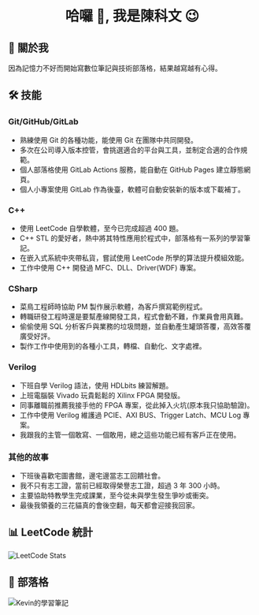 <!---
kevinchen850913/kevinchen850913 is a ✨ special ✨ repository because its `README.md` (this file) appears on your GitHub profile.
You can click the Preview link to take a look at your changes.
--->
<h1 align="center">哈囉 👋, 我是陳科文 😉 </h1>

## 🚀 關於我
因為記憶力不好而開始寫數位筆記與技術部落格，結果越寫越有心得。

## 🛠 技能
### Git/GitHub/GitLab
- 熟練使用 Git 的各種功能，能使用 Git 在團隊中共同開發。
- 多次在公司導入版本控管，會挑選適合的平台與工具，並制定合適的合作規範。
- 個人部落格使用 GitLab Actions 服務，能自動在 GitHub Pages 建立靜態網頁。
- 個人小專案使用 GitLab 作為後臺，軟體可自動安裝新的版本或下載補丁。

### C++
- 使用 LeetCode 自學軟體，至今已完成超過 400 題。
- C++ STL 的愛好者，熱中將其特性應用於程式中，部落格有一系列的學習筆記。
- 在嵌入式系統中夾帶私貨，嘗試使用 LeetCode 所學的算法提升模組效能。
- 工作中使用 C++ 開發過 MFC、DLL、Driver(WDF) 專案。

### CSharp
- 菜鳥工程師時協助 PM 製作展示軟體，為客戶撰寫範例程式。
- 轉職研發工程時還是要幫產線開發工具，程式會動不難，作業員會用真難。
- 偷偷使用 SQL 分析客戶與業務的垃圾問題，並自動產生罐頭答覆，高效答覆廣受好評。
- 製作工作中使用到的各種小工具，轉檔、自動化、文字處裡。

### Verilog
- 下班自學 Verilog 語法，使用 HDLbits 練習解題。
- 上班電腦裝 Vivado 玩貴鬆鬆的 Xilinx FPGA 開發版。
- 同事離職前推薦我接手他的 FPGA 專案，從此掉入火坑(原本我只協助驗證)。
- 工作中使用 Verilog 維護過 PCIE、AXI BUS、Trigger Latch、MCU Log 專案。
- 我跟我的主管一個敢寫、一個敢用，總之這些功能已經有客戶正在使用。

### 其他的故事
- 下班後喜歡宅圖書館，邊宅邊當志工回饋社會。
- 我不只有志工證，當前已經取得榮譽志工證，超過 3 年 300 小時。
- 主要協助特教學生完成課業，至今從未與學生發生爭吵或衝突。
- 最後我領養的三花貓真的會後空翻，每天都會迎接我回家。


## 📊 LeetCode 統計
![LeetCode Stats](https://leetcard.jacoblin.cool/kevinchen850913?theme=light&font=Encode%20Sans%20Semi%20Expanded)

## 📝 部落格
![Kevin的學習筆記](https://kevinchen850913.github.io/)
